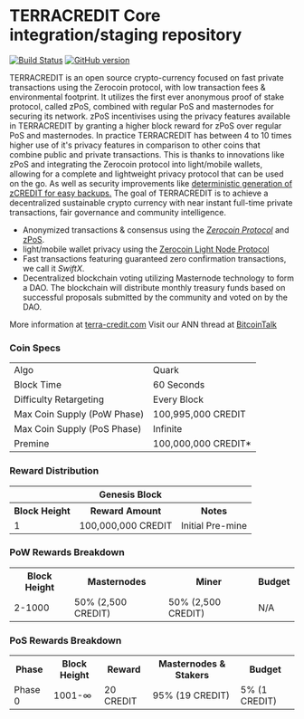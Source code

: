 TERRACREDIT Core integration/staging repository
=====================================

[![Build Status](https://travis-ci.org/TERRACREDIT-Project/TERRACREDIT.svg?branch=master)](https://travis-ci.org/TERRACREDIT-Project/TERRACREDIT) [![GitHub version](https://badge.fury.io/gh/TERRACREDIT-Project%2FTERRACREDIT.svg)](https://badge.fury.io/gh/TERRACREDIT-Project%2FTERRACREDIT)

TERRACREDIT is an open source crypto-currency focused on fast private transactions using the Zerocoin protocol, with low transaction fees & environmental footprint.  It utilizes the first ever anonymous proof of stake protocol, called zPoS, combined with regular PoS and masternodes for securing its network. zPoS incentivises using the privacy features available in TERRACREDIT by granting a higher block reward for zPoS over regular PoS and masternodes. In practice TERRACREDIT has between 4 to 10 times higher use of it's privacy features in comparison to other coins that combine public and private transactions. This is thanks to innovations like zPoS and integrating the Zerocoin protocol into light/mobile wallets, allowing for a complete and lightweight privacy protocol that can be used on the go. As well as security improvements like [deterministic generation of zCREDIT for easy backups.](https://www.reddit.com/r/terracredit/comments/8gbjf7/how_to_use_deterministic_zerocoin_generation/)
The goal of TERRACREDIT is to achieve a decentralized sustainable crypto currency with near instant full-time private transactions, fair governance and community intelligence.
- Anonymized transactions & consensus using the [_Zerocoin Protocol_](http://www.terra-credit.com/zcredit) and [zPoS](https://terra-credit.com/zpos/).
- light/mobile wallet privacy using the [Zerocoin Light Node Protocol](https://terra-credit.com/wp-content/uploads/2018/11/Zerocoin_Light_Node_Protocol.pdf)
- Fast transactions featuring guaranteed zero confirmation transactions, we call it _SwiftX_.
- Decentralized blockchain voting utilizing Masternode technology to form a DAO. The blockchain will distribute monthly treasury funds based on successful proposals submitted by the community and voted on by the DAO.

More information at [terra-credit.com](http://www.terra-credit.com) Visit our ANN thread at [BitcoinTalk](http://www.bitcointalk.org/index.php?topic=1262920)

### Coin Specs
<table>
<tr><td>Algo</td><td>Quark</td></tr>
<tr><td>Block Time</td><td>60 Seconds</td></tr>
<tr><td>Difficulty Retargeting</td><td>Every Block</td></tr>
<tr><td>Max Coin Supply (PoW Phase)</td><td>100,995,000 CREDIT</td></tr>
<tr><td>Max Coin Supply (PoS Phase)</td><td>Infinite</td></tr>
<tr><td>Premine</td><td>100,000,000 CREDIT*</td></tr>
</table>

### Reward Distribution

<table>
<th colspan=4>Genesis Block</th>
<tr><th>Block Height</th><th>Reward Amount</th><th>Notes</th></tr>
<tr><td>1</td><td>100,000,000 CREDIT</td><td>Initial Pre-mine</td></tr>
</table>

### PoW Rewards Breakdown

<table>
<th>Block Height</th><th>Masternodes</th><th>Miner</th><th>Budget</th>
<tr><td>2-1000</td><td>50% (2,500 CREDIT)</td><td>50% (2,500 CREDIT)</td><td>N/A</td></tr>
</table>

### PoS Rewards Breakdown

<table>
<th>Phase</th><th>Block Height</th><th>Reward</th><th>Masternodes & Stakers</th><th>Budget</th>
<tr><td>Phase 0</td><td>1001-∞</td><td>20 CREDIT</td><td>95% (19 CREDIT)</td><td>5% (1 CREDIT)</td></tr>
</table>
